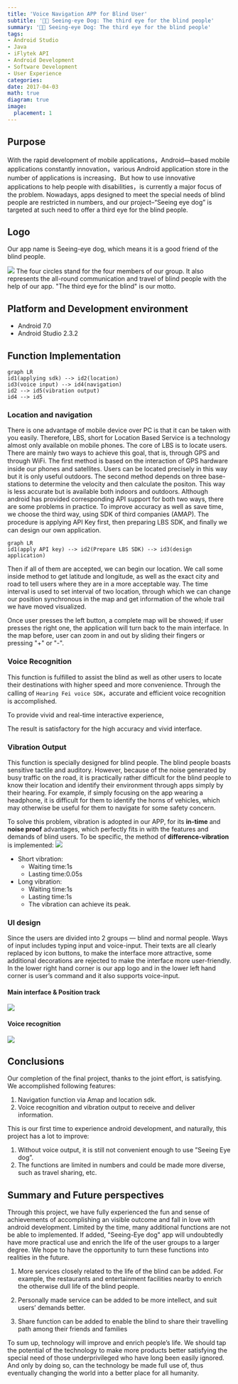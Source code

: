 ```yaml
---
title: 'Voice Navigation APP for Blind User'
subtitle: '👩‍🦯 Seeing-eye Dog: The third eye for the blind people'
summary: '👩‍🦯 Seeing-eye Dog: The third eye for the blind people'
tags:
- Android Studio
- Java
- iFlytek API
- Android Development
- Software Development
- User Experience
categories:
date: 2017-04-03
math: true
diagram: true
image:
  placement: 1
---
```


## Purpose
With the rapid development of mobile applications，Android—based mobile applications constantly innovation，various Android application store in the number of applications is increasing．But how to use innovative applications to help people with disabilities，is currently a major focus of the problem. Nowadays, apps designed to meet the special needs of blind people are restricted in numbers, and our project–“Seeing eye dog” is targeted at such need to offer a third eye for the blind people.

## Logo 
Our app name is Seeing-eye dog, which means it is a good friend of the blind people.

![](logo.png)
The four circles stand for the four members of our group. It also represents the all-round communication and travel of blind people with the help of our app. "The third eye for the blind" is our motto.

## Platform and Development environment
- Android 7.0
- Android Studio 2.3.2

## Function Implementation
```mermaid
graph LR
id1(applying sdk) --> id2(location)
id3(voice input) --> id4(navigation) 
id2 --> id5(vibration output) 
id4 --> id5
```
### Location and navigation
There is one advantage of mobile device over PC is that it can be taken with you easily. Therefore, LBS, short for Location Based Service is a technology almost only available on mobile phones. The core of LBS is to locate users. There are mainly two ways to achieve this goal, that is, through GPS and through WiFi. The ﬁrst method is based on the interaction of GPS hardware inside our phones and satellites. Users can be located precisely in this way but it is only useful outdoors. The second method depends on three base-stations to determine the velocity and then calculate the positon. This way is less accurate but is available both indoors and outdoors. Although android has provided corresponding API support for both two ways, there are some problems in practice. To improve accuracy as well as save time, we choose the third way, using SDK of third companies (AMAP). The procedure is applying API Key first, then preparing LBS SDK, and ﬁnally we can design our own application. 

```mermaid
graph LR
id1(apply API key) --> id2(Prepare LBS SDK) --> id3(design application) 
```

Then if all of them are accepted, we can begin our location. We call some inside method to get latitude and longitude, as well as the exact city and road to tell users where they are in a more acceptable way. The time interval is used to set interval of two location, through which we can change our position synchronous in the map and get information of the whole trail we have moved visualized.

Once user presses the left button, a complete map will be showed; if user presses the right one, the application will turn back to the main interface. In the map before, user can zoom in and out by sliding their fingers or pressing "+" or "-".

### Voice Recognition
This function is fulfilled to assist the blind as well as other users to locate their destinations with higher speed and more convenience. Through the calling of `Hearing Fei voice SDK`，accurate and efficient voice recognition is accomplished. 

To provide vivid and real-time interactive experience, 

The result is satisfactory for the high accuracy and vivid interface.

### Vibration Output

This function is specially designed for blind people. The blind people boasts sensitive tactile and auditory. However, because of the noise generated by busy traffic on the road, it is practically rather difficult for the blind people to know their location and identify their environment through apps simply by their hearing. For example, if simply focusing on the app wearing a headphone, it is difficult for them to identify the horns of vehicles, which may otherwise be useful for them to navigate for some safety concern. 

To solve this problem, vibration is adopted in our APP, for its **in-time** and **noise proof** advantages, which  perfectly fits in with the features and demands of blind users. To be specific, the method of **difference-vibration** is implemented:
![](vibrate.png)
- Short vibration:
	- Waiting time:1s
	- Lasting time:0.05s
- Long vibration:
	- Waiting time:1s
	- Lasting time:1s
	- The vibration can achieve its peak.

### UI design
Since the users are divided into 2 groups — blind and normal people. Ways of input includes typing input and voice-input. Their texts are all clearly replaced by icon buttons, to make the interface more attractive, some additional decorations are rejected to make the interface more user-friendly. In the lower right hand corner is our app logo and in the lower left hand corner is user’s command and it also supports voice-input.

#### Main interface & Position track
![](1.png)

#### Voice recognition
![](voice.png)


## Conclusions
Our completion of the final project, thanks to the joint effort, is satisfying. We accomplished following features:
1. Navigation function via Amap and location sdk.
2. Voice recognition and vibration output to receive and deliver information.

This is our first time to experience android development, and naturally, this project has a lot to improve:
1. Without voice output, it is still not convenient enough to use ”Seeing Eye dog”.
2. The functions are limited in numbers and could be made more diverse, such as travel sharing, etc.

## Summary and Future perspectives
Through this project, we have fully experienced the fun and sense of achievements of accomplishing an visible outcome and fall in love with android development. Limited by the time, many additional functions are not be able to implemented. If added, "Seeing-Eye dog" app will undoubtedly have more practical use and enrich the life of the user groups to a larger degree. We hope to have the opportunity to turn these functions into realities in the future.

1. More services closely related to the life of the blind can be added. For example, the restaurants and entertainment facilities nearby to enrich the otherwise dull life of the blind people.

2. Personally made service can be added to be more intellect, and suit users’ demands better.

3. Share function can be added to enable the blind to share their travelling path among their friends and families

To sum up, technology will improve and enrich people’s life. We should tap the potential of the technology to make more products better satisfying the special need of those underprivileged who have long been easily ignored. And only by doing so, can the technology be made full use of, thus eventually changing the world into a better place for all humanity.